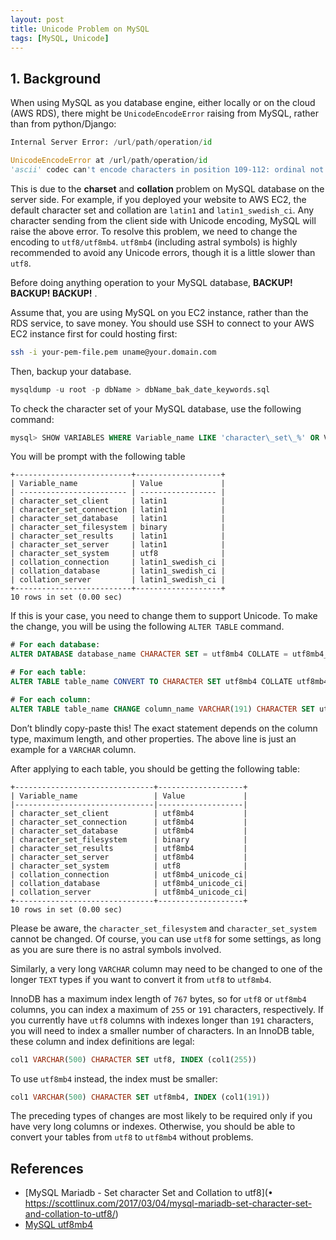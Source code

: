 ```yaml
---
layout: post
title: Unicode Problem on MySQL
tags: [MySQL, Unicode]
---
```


## 1. Background

When using MySQL as you database engine, either locally or on the cloud (AWS RDS), there might be `UnicodeEncodeError` raising from MySQL, rather than from python/Django:

```python
Internal Server Error: /url/path/operation/id

UnicodeEncodeError at /url/path/operation/id
'ascii' codec can't encode characters in position 109-112: ordinal not in range(128)
```

This is due to the **charset** and **collation** problem on MySQL database on the server side. For example, if you deployed your website to AWS EC2, the default character set and collation are `latin1` and `latin1_swedish_ci`. Any character sending from the client side with Unicode encoding, MySQL will raise the above error. To resolve this problem, we need to change the encoding to `utf8/utf8mb4`. `utf8mb4` (including astral symbols) is highly recommended to avoid any Unicode errors, though it is a little slower than `utf8`.

Before doing anything operation to your MySQL database, **BACKUP! BACKUP! BACKUP!** .

Assume that, you are using MySQL on you EC2 instance, rather than the RDS service, to save money. You should use SSH to connect to your AWS EC2 instance first for could hosting first:

```bash
ssh -i your-pem-file.pem uname@your.domain.com
```

Then, backup your database.

```sql
mysqldump -u root -p dbName > dbName_bak_date_keywords.sql
```

To check the character set of your MySQL database, use the following command:

```sql
mysql> SHOW VARIABLES WHERE Variable_name LIKE 'character\_set\_%' OR Variable_name LIKE 'collation%';
```

You will be prompt with the following table

```
+--------------------------+-------------------+
| Variable_name            | Value             |
| ------------------------ | ----------------- |
| character_set_client     | latin1            |
| character_set_connection | latin1            |
| character_set_database   | latin1            |
| character_set_filesystem | binary            |
| character_set_results    | latin1            |
| character_set_server     | latin1            |
| character_set_system     | utf8              |
| collation_connection     | latin1_swedish_ci |
| collation_database       | latin1_swedish_ci |
| collation_server         | latin1_swedish_ci |
+--------------------------+-------------------+
10 rows in set (0.00 sec)
```

If this is your case, you need to change them to support Unicode. To make the change, you will be using the following `ALTER TABLE` command.

```sql
# For each database:
ALTER DATABASE database_name CHARACTER SET = utf8mb4 COLLATE = utf8mb4_unicode_ci;

# For each table:
ALTER TABLE table_name CONVERT TO CHARACTER SET utf8mb4 COLLATE utf8mb4_unicode_ci;

# For each column:
ALTER TABLE table_name CHANGE column_name VARCHAR(191) CHARACTER SET utf8mb4 COLLATE utf8mb4_unicode_ci;
```

Don’t blindly copy-paste this! The exact statement depends on the column type, maximum length, and other properties. The above line is just an example for a `VARCHAR` column.

After applying to each table, you should be getting the following table:

```
+-------------------------------+-------------------+
| Variable_name            	    | Value             |
|-------------------------------|-------------------|
| character_set_client     	    | utf8mb4           |
| character_set_connection 	    | utf8mb4           |
| character_set_database  	    | utf8mb4           |
| character_set_filesystem 	    | binary            |
| character_set_results    	    | utf8mb4           |
| character_set_server     	    | utf8mb4           |
| character_set_system     	    | utf8              |
| collation_connection     	    | utf8mb4_unicode_ci|
| collation_database       	    | utf8mb4_unicode_ci|
| collation_server         	    | utf8mb4_unicode_ci|
+-------------------------------+-------------------+
10 rows in set (0.00 sec)
```

Please be aware, the `character_set_filesystem` and `character_set_system` cannot be changed. Of course, you can use `utf8` for some settings, as long as you are sure there is no astral symbols involved.

Similarly, a very long `VARCHAR` column may need to be changed to one of the longer `TEXT` types if you want to convert it from `utf8` to `utf8mb4`.

InnoDB has a maximum index length of `767` bytes, so for `utf8` or `utf8mb4` columns, you can index a maximum of `255` or `191` characters, respectively. If you currently have `utf8` columns with indexes longer than `191` characters, you will need to index a smaller number of characters. In an InnoDB table, these column and index definitions are legal:

```sql
col1 VARCHAR(500) CHARACTER SET utf8, INDEX (col1(255))
```

To use `utf8mb4` instead, the index must be smaller:

```sql
col1 VARCHAR(500) CHARACTER SET utf8mb4, INDEX (col1(191))
```

The preceding types of changes are most likely to be required only if you have very long columns or indexes. Otherwise, you should be able to convert your tables from `utf8` to `utf8mb4` without problems.

## References

- [MySQL Mariadb - Set character Set and Collation to utf8](• https://scottlinux.com/2017/03/04/mysql-mariadb-set-character-set-and-collation-to-utf8/)
- [MySQL utf8mb4](https://mathiasbynens.be/notes/mysql-utf8mb4)
